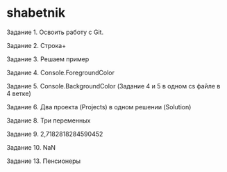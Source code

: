 # shabetnik
Задание 1. Освоить работу с Git.

Задание 2. Строка+

Задание 3. Решаем пример

Задание 4. Console.ForegroundColor

Задание 5. Console.BackgroundColor (Задание 4 и 5 в одном cs файле в 4 ветке)

Задание 6. Два проекта (Projects) в одном решении (Solution)

Задание 8. Три переменных

Задание 9. 2,7182818284590452

Задание 10. NaN

Задание 13. Пенсионеры


